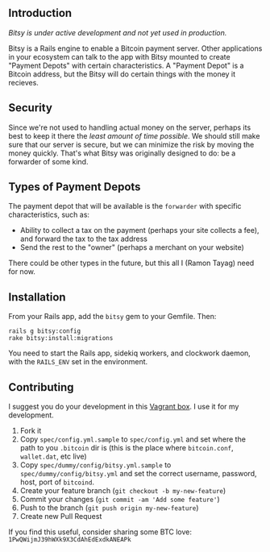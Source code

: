 ## Introduction

*Bitsy is under active development and not yet used in production.*

Bitsy is a Rails engine to enable a Bitcoin payment server. Other applications in your ecosystem can talk to the app with Bitsy mounted to create "Payment Depots" with certain characteristics. A "Payment Depot" is a Bitcoin address, but the Bitsy will do certain things with the money it recieves.

## Security

Since we're not used to handling actual money on the server, perhaps its best to keep it there the *least amount of time possible*. We should still make sure that our server is secure, but we can minimize the risk by moving the money quickly. That's what Bitsy was originally designed to do: be a forwarder of some kind.

## Types of Payment Depots

The payment depot that will be available is the `forwarder` with specific characteristics, such as:

- Ability to collect a tax on the payment (perhaps your site collects a fee), and forward the tax to the tax address
- Send the rest to the "owner" (perhaps a merchant on your website)

There could be other types in the future, but this all I (Ramon Tayag) need for now.

## Installation

From your Rails app, add the `bitsy` gem to your Gemfile. Then:

```
rails g bitsy:config
rake bitsy:install:migrations
```

You need to start the Rails app, sidekiq workers, and clockwork daemon, with the `RAILS_ENV` set in the environment.

## Contributing

I suggest you do your development in this [Vagrant box](https://github.com/ramontayag/ruby-bitcoin-box). I use it for my development.

1. Fork it
2. Copy `spec/config.yml.sample` to `spec/config.yml` and set where the path to you `.bitcoin` dir is (this is the place where `bitcoin.conf`, `wallet.dat`, etc live)
3. Copy `spec/dummy/config/bitsy.yml.sample` to `spec/dummy/config/bitsy.yml` and set the correct username, password, host, port of `bitcoind`.
4. Create your feature branch (`git checkout -b my-new-feature`)
5. Commit your changes (`git commit -am 'Add some feature'`)
6. Push to the branch (`git push origin my-new-feature`)
7. Create new Pull Request

If you find this useful, consider sharing some BTC love: `1PwQWijmJ39hWXk9X3CdAhEdExdkANEAPk`
